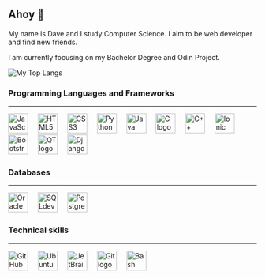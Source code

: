 ## Ahoy 🌱

My name is Dave and I study Computer Science.
I aim to be web developer and find new friends.

I am currently focusing on my Bachelor Degree and Odin Project.

![My Top Langs](https://github-readme-stats.vercel.app/api/top-langs/?username=DavidarCZ&theme=great-gatsby&show_icons=true&hide_border=false&layout=donut&langs_count=50)



### Programming Languages and Frameworks
---
<div align="left">
  <img src="https://cdn.jsdelivr.net/gh/devicons/devicon/icons/javascript/javascript-original.svg" height="40" alt="JavaScript logo"  />
  <img width="12" />
  <img src="https://cdn.jsdelivr.net/gh/devicons/devicon/icons/html5/html5-original.svg" height="40" alt="HTML5 logo"  />
  <img width="12" />
  <img src="https://cdn.jsdelivr.net/gh/devicons/devicon@latest/icons/css3/css3-original.svg" height="40" alt="CSS3 logo"  />
  <img width="12" />
  <img src="https://cdn.jsdelivr.net/gh/devicons/devicon/icons/python/python-original.svg" height="40" alt="Python logo"  />
  <img width="12" />
  <img src="https://cdn.jsdelivr.net/gh/devicons/devicon/icons/java/java-original.svg" height="40" alt="Java logo"  />
  <img width="12" />
  <img src="https://cdn.jsdelivr.net/gh/devicons/devicon/icons/c/c-original.svg" height="40" alt="C logo"  />
  <img width="12" />
  <img src="https://cdn.jsdelivr.net/gh/devicons/devicon/icons/cplusplus/cplusplus-original.svg" height="40" alt="C++ logo"  />
  <img width="12" />
  <img src="https://cdn.jsdelivr.net/gh/devicons/devicon@latest/icons/ionic/ionic-original.svg" height="40" alt="Ionic logo" />
  <img width="12" />
  <img src="https://cdn.jsdelivr.net/gh/devicons/devicon@latest/icons/bootstrap/bootstrap-original.svg" height="40" alt="Bootstrap logo"/>
  <img width="12" />
  <img src="https://cdn.jsdelivr.net/gh/devicons/devicon@latest/icons/qt/qt-original.svg" height="40" alt="QT logo"/>
  <img width="12" />
  <img src="https://cdn.jsdelivr.net/gh/devicons/devicon@latest/icons/django/django-plain-wordmark.svg" height="40" alt="Django logo"/>
</div>

### Databases
---
<div>
  <img src="https://cdn.jsdelivr.net/gh/devicons/devicon@latest/icons/oracle/oracle-original.svg" height="40" alt="Oracle logo"  />
  <img width="12" />
  <img src="https://cdn.jsdelivr.net/gh/devicons/devicon@latest/icons/sqldeveloper/sqldeveloper-original.svg" height="40" alt="SQLdeveloper logo"/>
  <img width="12" />
  <img src="https://cdn.jsdelivr.net/gh/devicons/devicon@latest/icons/postgresql/postgresql-original.svg" height="40" alt="PostgreSQL logo"/>
</div>

### Technical skills
---
<div align="left">
  <img src="https://cdn.jsdelivr.net/gh/devicons/devicon@latest/icons/githubcodespaces/githubcodespaces-original.svg" height="40" alt="GitHub logo""/>
  <img width="12" />
  <img src="https://cdn.jsdelivr.net/gh/devicons/devicon@latest/icons/ubuntu/ubuntu-original.svg" height="40" alt="Ubuntu logo"  />
  <img width="12" />
  <img src="https://cdn.jsdelivr.net/gh/devicons/devicon/icons/jetbrains/jetbrains-original.svg" height="40" alt="JetBrains logo"  />
  <img width="12" />
  <img src="https://cdn.jsdelivr.net/gh/devicons/devicon/icons/git/git-original.svg" height="40" alt="Git logo"  />
  <img width="12" />
  <img src="https://cdn.jsdelivr.net/gh/devicons/devicon@latest/icons/bash/bash-original.svg" height="40" alt="Bash logo"/>
</div>

